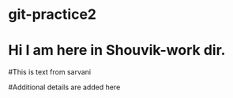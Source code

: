 # git-practice2

# Hi I am here in Shouvik-work dir. 
#This is text from sarvani

#Additional details are added here
